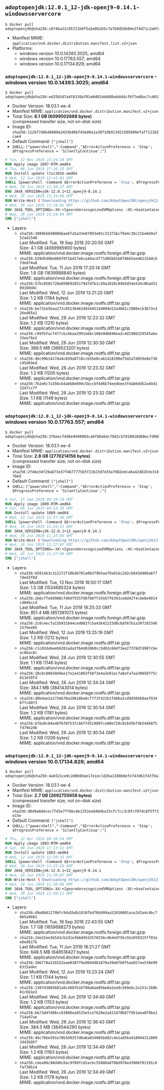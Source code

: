 ## `adoptopenjdk:12.0.1_12-jdk-openj9-0.14.1-windowsservercore`

```console
$ docker pull adoptopenjdk@sha256:c674ba31c95721b9f5a5e0b2b5c7a7b9d5db84e3f4d71c2e0fca78d6b2ea43d5
```

-	Manifest MIME: `application/vnd.docker.distribution.manifest.list.v2+json`
-	Platforms:
	-	windows version 10.0.14393.3025; amd64
	-	windows version 10.0.17763.557; amd64
	-	windows version 10.0.17134.829; amd64

### `adoptopenjdk:12.0.1_12-jdk-openj9-0.14.1-windowsservercore` - windows version 10.0.14393.3025; amd64

```console
$ docker pull adoptopenjdk@sha256:ed25b5d7a4f6338af01e0d02abb88beb84dcf6f7ed6ac7cd6538702a9e3e29fc
```

-	Docker Version: 18.03.1-ee-4
-	Manifest MIME: `application/vnd.docker.distribution.manifest.v2+json`
-	Total Size: **6.1 GB (6099502688 bytes)**  
	(compressed transfer size, not on-disk size)
-	Image ID: `sha256:112bf7d8b48680e2433b46b743e80a1a3871db913921585680efaf712182cae4`
-	Default Command: `["jshell"]`
-	`SHELL`: `["powershell","-Command","$ErrorActionPreference = 'Stop'; $ProgressPreference = 'SilentlyContinue';"]`

```dockerfile
# Tue, 22 Nov 2016 23:24:34 GMT
RUN Apply image 1607-RTM-amd64
# Thu, 06 Jun 2019 17:26:33 GMT
RUN Install update ltsc2016-amd64
# Wed, 12 Jun 2019 12:41:01 GMT
SHELL [powershell -Command $ErrorActionPreference = 'Stop'; $ProgressPreference = 'SilentlyContinue';]
# Wed, 26 Jun 2019 11:20:37 GMT
ENV JAVA_VERSION=jdk-12.0.1+12_openj9-0.14.1
# Wed, 26 Jun 2019 11:24:00 GMT
RUN Write-Host ('Downloading https://github.com/AdoptOpenJDK/openjdk12-binaries/releases/download/jdk-12.0.1%2B12_openj9-0.14.1/OpenJDK12U-jdk_x64_windows_openj9_12.0.1_12_openj9-0.14.1.msi ...');         [Net.ServicePointManager]::SecurityProtocol = [Net.SecurityProtocolType]::Tls12;         wget https://github.com/AdoptOpenJDK/openjdk12-binaries/releases/download/jdk-12.0.1%2B12_openj9-0.14.1/OpenJDK12U-jdk_x64_windows_openj9_12.0.1_12_openj9-0.14.1.msi -O 'openjdk.msi';         Write-Host ('Verifying sha256 (78395cc7fd457b6a5c5be31f633a566e85e35cc042a7fa5a591e61546c28aacc) ...');         if ((Get-FileHash openjdk.msi -Algorithm sha256).Hash -ne '78395cc7fd457b6a5c5be31f633a566e85e35cc042a7fa5a591e61546c28aacc') {                 Write-Host 'FAILED!';                 exit 1;         };                 New-Item -ItemType Directory -Path C:\temp | Out-Null;                 Write-Host 'Installing using MSI ...';         Start-Process -FilePath "msiexec.exe" -ArgumentList '/i', 'openjdk.msi', '/L*V', 'C:\temp\OpenJDK.log',         '/quiet', 'ADDLOCAL=FeatureEnvironment,FeatureJarFileRunWith,FeatureJavaHome' -Wait -Passthru;         Write-Host 'Removing openjdk.msi ...';         Remove-Item openjdk.msi -Force;         Remove-Item -Path C:\temp -Recurse | Out-Null;
# Wed, 26 Jun 2019 11:24:02 GMT
ENV JAVA_TOOL_OPTIONS=-XX:+IgnoreUnrecognizedVMOptions -XX:+UseContainerSupport -XX:+IdleTuningCompactOnIdle -XX:+IdleTuningGcOnIdle
# Wed, 26 Jun 2019 11:24:04 GMT
CMD ["jshell"]
```

-	Layers:
	-	`sha256:3889bb8d808bbae6fa5a33e07093e65c31371bcf9e4c38c21be6b9af52ad1548`  
		Last Modified: Tue, 18 Sep 2018 20:20:50 GMT  
		Size: 4.1 GB (4069985900 bytes)  
		MIME: application/vnd.docker.image.rootfs.foreign.diff.tar.gzip
	-	`sha256:b39d5d9be066f0f1bd27e6ca44acdf71d85b81b878665ee46215ddcb7ded74a0`  
		Last Modified: Tue, 11 Jun 2019 17:20:14 GMT  
		Size: 1.6 GB (1639988840 bytes)  
		MIME: application/vnd.docker.image.rootfs.foreign.diff.tar.gzip
	-	`sha256:57bc0501728e0596928517947d7b1c59a1010c84b5d54e534c0bad3109160d4c`  
		Last Modified: Wed, 12 Jun 2019 13:21:20 GMT  
		Size: 1.2 KB (1184 bytes)  
		MIME: application/vnd.docker.image.rootfs.diff.tar.gzip
	-	`sha256:be731e56aa272c05236463493445144094e52ad0d1c1900ecb3b73c426ed65a1`  
		Last Modified: Wed, 26 Jun 2019 12:23:32 GMT  
		Size: 1.2 KB (1210 bytes)  
		MIME: application/vnd.docker.image.rootfs.diff.tar.gzip
	-	`sha256:c99fbfacf477cbcbbaa2991e66c108e9d6848ea2c4d1986329545a6a33ee76e2`  
		Last Modified: Wed, 26 Jun 2019 12:30:30 GMT  
		Size: 389.5 MB (389523201 bytes)  
		MIME: application/vnd.docker.image.rootfs.diff.tar.gzip
	-	`sha256:d6c99b1417da4c839a0718ccb55e0ca61418190ef5d2a7d059e8e738c95d69ed`  
		Last Modified: Wed, 26 Jun 2019 12:23:32 GMT  
		Size: 1.2 KB (1205 bytes)  
		MIME: application/vnd.docker.image.rootfs.diff.tar.gzip
	-	`sha256:7b2e6c7a356cb4abb8e694c5bccbf4d6b74eedbee3f4ab6dd52ad4d13247cc7f`  
		Last Modified: Wed, 26 Jun 2019 12:23:32 GMT  
		Size: 1.1 KB (1148 bytes)  
		MIME: application/vnd.docker.image.rootfs.diff.tar.gzip

### `adoptopenjdk:12.0.1_12-jdk-openj9-0.14.1-windowsservercore` - windows version 10.0.17763.557; amd64

```console
$ docker pull adoptopenjdk@sha256:37beecfdd8e9498903ca6f88a64cfb62cb7010010d60ecfd960700dd236cfeca
```

-	Docker Version: 18.03.1-ee-4
-	Manifest MIME: `application/vnd.docker.distribution.manifest.v2+json`
-	Total Size: **2.8 GB (2770214156 bytes)**  
	(compressed transfer size, not on-disk size)
-	Image ID: `sha256:2f4be34f29a873e37f4677775b5f21b23d7d35e7082edca8a42d82b3e3107b6d`
-	Default Command: `["jshell"]`
-	`SHELL`: `["powershell","-Command","$ErrorActionPreference = 'Stop'; $ProgressPreference = 'SilentlyContinue';"]`

```dockerfile
# Sat, 15 Sep 2018 09:10:26 GMT
RUN Apply image 1809-RTM-amd64
# Sat, 08 Jun 2019 04:13:36 GMT
RUN Install update 1809-amd64
# Wed, 12 Jun 2019 12:57:46 GMT
SHELL [powershell -Command $ErrorActionPreference = 'Stop'; $ProgressPreference = 'SilentlyContinue';]
# Wed, 26 Jun 2019 11:24:21 GMT
ENV JAVA_VERSION=jdk-12.0.1+12_openj9-0.14.1
# Wed, 26 Jun 2019 11:27:05 GMT
RUN Write-Host ('Downloading https://github.com/AdoptOpenJDK/openjdk12-binaries/releases/download/jdk-12.0.1%2B12_openj9-0.14.1/OpenJDK12U-jdk_x64_windows_openj9_12.0.1_12_openj9-0.14.1.msi ...');         [Net.ServicePointManager]::SecurityProtocol = [Net.SecurityProtocolType]::Tls12;         wget https://github.com/AdoptOpenJDK/openjdk12-binaries/releases/download/jdk-12.0.1%2B12_openj9-0.14.1/OpenJDK12U-jdk_x64_windows_openj9_12.0.1_12_openj9-0.14.1.msi -O 'openjdk.msi';         Write-Host ('Verifying sha256 (78395cc7fd457b6a5c5be31f633a566e85e35cc042a7fa5a591e61546c28aacc) ...');         if ((Get-FileHash openjdk.msi -Algorithm sha256).Hash -ne '78395cc7fd457b6a5c5be31f633a566e85e35cc042a7fa5a591e61546c28aacc') {                 Write-Host 'FAILED!';                 exit 1;         };                 New-Item -ItemType Directory -Path C:\temp | Out-Null;                 Write-Host 'Installing using MSI ...';         Start-Process -FilePath "msiexec.exe" -ArgumentList '/i', 'openjdk.msi', '/L*V', 'C:\temp\OpenJDK.log',         '/quiet', 'ADDLOCAL=FeatureEnvironment,FeatureJarFileRunWith,FeatureJavaHome' -Wait -Passthru;         Write-Host 'Removing openjdk.msi ...';         Remove-Item openjdk.msi -Force;         Remove-Item -Path C:\temp -Recurse | Out-Null;
# Wed, 26 Jun 2019 11:27:07 GMT
ENV JAVA_TOOL_OPTIONS=-XX:+IgnoreUnrecognizedVMOptions -XX:+UseContainerSupport -XX:+IdleTuningCompactOnIdle -XX:+IdleTuningGcOnIdle
# Wed, 26 Jun 2019 11:27:09 GMT
CMD ["jshell"]
```

-	Layers:
	-	`sha256:65014b3c312172f10bd6701a063f9b5aaf9a916c2d2cb843d406a6f77ded3f8d`  
		Last Modified: Tue, 13 Nov 2018 18:50:17 GMT  
		Size: 1.5 GB (1534685324 bytes)  
		MIME: application/vnd.docker.image.rootfs.foreign.diff.tar.gzip
	-	`sha256:266cffe9d908cf404f555fd6f60ff19167f6393ce6d42f4c9e6e4014cd04bccd`  
		Last Modified: Tue, 11 Jun 2019 18:25:33 GMT  
		Size: 851.4 MB (851381073 bytes)  
		MIME: application/vnd.docker.image.rootfs.foreign.diff.tar.gzip
	-	`sha256:2c0c4ec7a15b931644ced0837c5a43642233d0cbdf67b1a3971033461576ee05`  
		Last Modified: Wed, 12 Jun 2019 13:25:19 GMT  
		Size: 1.2 KB (1212 bytes)  
		MIME: application/vnd.docker.image.rootfs.diff.tar.gzip
	-	`sha256:c1c02dabeeb6281ada3fb4d028b0cc5d02c60df3ee27378d7d987cbeac8bac8c`  
		Last Modified: Wed, 26 Jun 2019 12:30:55 GMT  
		Size: 1.1 KB (1146 bytes)  
		MIME: application/vnd.docker.image.rootfs.diff.tar.gzip
	-	`sha256:10c8c80650d9ee17e2a41863f58f3e4a3e91ec7a8afa7aa39858775c613e58fd`  
		Last Modified: Wed, 26 Jun 2019 12:34:24 GMT  
		Size: 384.1 MB (384143014 bytes)  
		MIME: application/vnd.docker.image.rootfs.diff.tar.gzip
	-	`sha256:d0b4ae2a1756670a29618be0cf7f3f422b1f48ba2cd9d30568aef9396ffcb073`  
		Last Modified: Wed, 26 Jun 2019 12:30:54 GMT  
		Size: 1.2 KB (1181 bytes)  
		MIME: application/vnd.docker.image.rootfs.diff.tar.gzip
	-	`sha256:b76a9c84e46f6f0753fc66ffd51989fce00e720c81645bf4b544b875fd79e2db`  
		Last Modified: Wed, 26 Jun 2019 12:30:54 GMT  
		Size: 1.2 KB (1206 bytes)  
		MIME: application/vnd.docker.image.rootfs.diff.tar.gzip

### `adoptopenjdk:12.0.1_12-jdk-openj9-0.14.1-windowsservercore` - windows version 10.0.17134.829; amd64

```console
$ docker pull adoptopenjdk@sha256:4ab521ce0c2d8b0dae17e1ec1d2ba1388b0efe743d61f43f8a78132ea69f74bf
```

-	Docker Version: 18.03.1-ee-4
-	Manifest MIME: `application/vnd.docker.distribution.manifest.v2+json`
-	Total Size: **2.7 GB (2692755658 bytes)**  
	(compressed transfer size, not on-disk size)
-	Image ID: `sha256:d049a8d4cec77d5e7ff6bc8e1252ee8484ba33cfc7cc3c0fcf07dc8f5ff3e15e`
-	Default Command: `["jshell"]`
-	`SHELL`: `["powershell","-Command","$ErrorActionPreference = 'Stop'; $ProgressPreference = 'SilentlyContinue';"]`

```dockerfile
# Thu, 12 Apr 2018 09:20:54 GMT
RUN Apply image 1803-RTM-amd64
# Sat, 08 Jun 2019 17:13:11 GMT
RUN Install update 1803-amd64
# Wed, 12 Jun 2019 12:50:31 GMT
SHELL [powershell -Command $ErrorActionPreference = 'Stop'; $ProgressPreference = 'SilentlyContinue';]
# Wed, 26 Jun 2019 11:27:19 GMT
ENV JAVA_VERSION=jdk-12.0.1+12_openj9-0.14.1
# Wed, 26 Jun 2019 11:30:07 GMT
RUN Write-Host ('Downloading https://github.com/AdoptOpenJDK/openjdk12-binaries/releases/download/jdk-12.0.1%2B12_openj9-0.14.1/OpenJDK12U-jdk_x64_windows_openj9_12.0.1_12_openj9-0.14.1.msi ...');         [Net.ServicePointManager]::SecurityProtocol = [Net.SecurityProtocolType]::Tls12;         wget https://github.com/AdoptOpenJDK/openjdk12-binaries/releases/download/jdk-12.0.1%2B12_openj9-0.14.1/OpenJDK12U-jdk_x64_windows_openj9_12.0.1_12_openj9-0.14.1.msi -O 'openjdk.msi';         Write-Host ('Verifying sha256 (78395cc7fd457b6a5c5be31f633a566e85e35cc042a7fa5a591e61546c28aacc) ...');         if ((Get-FileHash openjdk.msi -Algorithm sha256).Hash -ne '78395cc7fd457b6a5c5be31f633a566e85e35cc042a7fa5a591e61546c28aacc') {                 Write-Host 'FAILED!';                 exit 1;         };                 New-Item -ItemType Directory -Path C:\temp | Out-Null;                 Write-Host 'Installing using MSI ...';         Start-Process -FilePath "msiexec.exe" -ArgumentList '/i', 'openjdk.msi', '/L*V', 'C:\temp\OpenJDK.log',         '/quiet', 'ADDLOCAL=FeatureEnvironment,FeatureJarFileRunWith,FeatureJavaHome' -Wait -Passthru;         Write-Host 'Removing openjdk.msi ...';         Remove-Item openjdk.msi -Force;         Remove-Item -Path C:\temp -Recurse | Out-Null;
# Wed, 26 Jun 2019 11:30:09 GMT
ENV JAVA_TOOL_OPTIONS=-XX:+IgnoreUnrecognizedVMOptions -XX:+UseContainerSupport -XX:+IdleTuningCompactOnIdle -XX:+IdleTuningGcOnIdle
# Wed, 26 Jun 2019 11:30:11 GMT
CMD ["jshell"]
```

-	Layers:
	-	`sha256:d9e8b01179bfc94a5bdb1810fbd76b999aa52016001ace2d3a4c4bc7065a9601`  
		Last Modified: Tue, 18 Sep 2018 22:43:55 GMT  
		Size: 1.7 GB (1659688273 bytes)  
		MIME: application/vnd.docker.image.rootfs.foreign.diff.tar.gzip
	-	`sha256:2de32ee3b543cb2d1e3b6dd5d2578256c4bde975bc92e959325ff83ae8ed617b`  
		Last Modified: Tue, 11 Jun 2019 18:21:27 GMT  
		Size: 648.5 MB (648518427 bytes)  
		MIME: application/vnd.docker.image.rootfs.foreign.diff.tar.gzip
	-	`sha256:206778a210152eae038ff9a90449b1070a39e0fb0f5ae857ae539e996315adec`  
		Last Modified: Wed, 12 Jun 2019 13:23:24 GMT  
		Size: 1.1 KB (1144 bytes)  
		MIME: application/vnd.docker.image.rootfs.diff.tar.gzip
	-	`sha256:1387d3065681a8c488fb16798a8ae056e0a2ea9c569ebc2a151c268b81c6b1e3`  
		Last Modified: Wed, 26 Jun 2019 12:34:49 GMT  
		Size: 1.2 KB (1153 bytes)  
		MIME: application/vnd.docker.image.rootfs.diff.tar.gzip
	-	`sha256:bb73d4fd96cc63800ea8525e5ce7620e2a421478b67f951eea079be1714a97ae`  
		Last Modified: Wed, 26 Jun 2019 12:36:43 GMT  
		Size: 384.5 MB (384544290 bytes)  
		MIME: application/vnd.docker.image.rootfs.diff.tar.gzip
	-	`sha256:49c76be391e78b5d9257d8a6a834005bd82c4e1ad56a4100443110093d43b95f`  
		Last Modified: Wed, 26 Jun 2019 12:34:49 GMT  
		Size: 1.2 KB (1193 bytes)  
		MIME: application/vnd.docker.image.rootfs.diff.tar.gzip
	-	`sha256:cdea98c98d40c0ac9f89fcb5acbc55800a8788d976ed3966f01191c6faf30b14`  
		Last Modified: Wed, 26 Jun 2019 12:34:49 GMT  
		Size: 1.2 KB (1178 bytes)  
		MIME: application/vnd.docker.image.rootfs.diff.tar.gzip
